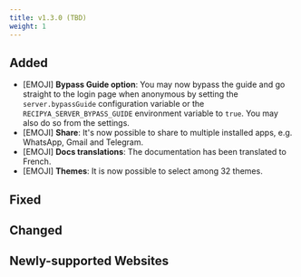 ```yaml
---
title: v1.3.0 (TBD)
weight: 1
---
```


## Added

- [EMOJI] **Bypass Guide option**: You may now bypass the guide and go straight to the login page when anonymous by setting the `server.bypassGuide` configuration variable or the `RECIPYA_SERVER_BYPASS_GUIDE` environment variable to `true`. You may also do so from the settings.
- [EMOJI] **Share**: It's now possible to share to multiple installed apps, e.g. WhatsApp, Gmail and Telegram.
- [EMOJI] **Docs translations**: The documentation has been translated to French.
- [EMOJI] **Themes**: It is now possible to select among 32 themes.

## Fixed

## Changed

## Newly-supported Websites

